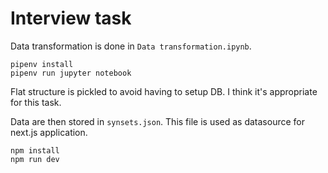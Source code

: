 # Interview task

Data transformation is done in `Data transformation.ipynb`.

```
pipenv install
pipenv run jupyter notebook
```

Flat structure is pickled to avoid having to setup DB. I think it's appropriate for this task.

Data are then stored in `synsets.json`. This file is used as datasource for next.js application.

```
npm install
npm run dev
```